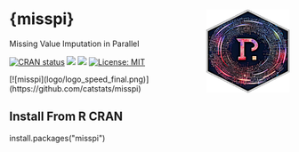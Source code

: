 # {misspi} <a href='https://github.com/catstats/misspi'><img src='/logo/logo_speed_final.png' align='right' height="150" width="150" /></a>
Missing Value Imputation in Parallel


  <!-- badges: start -->
  [![CRAN status](https://www.r-pkg.org/badges/version/misspi)](https://CRAN.R-project.org/package=misspi)
  [![](http://cranlogs.r-pkg.org/badges/grand-total/misspi?color=blue)](https://cran.r-project.org/package=misspi)
  [![](http://cranlogs.r-pkg.org/badges/last-month/misspi?color=red)](https://cran.r-project.org/package=misspi)
  [![License: MIT](https://img.shields.io/badge/License-MIT-yellow.svg)](https://opensource.org/licenses/MIT)
  <!-- badges: end -->  [![misspi](logo/logo_speed_final.png)](https://github.com/catstats/misspi)




## Install From R CRAN
install.packages("misspi")


